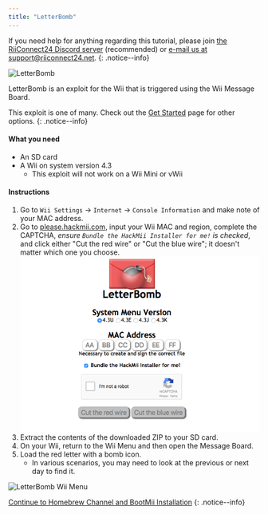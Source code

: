 ```yaml
---
title: "LetterBomb"
---
```


If you need help for anything regarding this tutorial, please join [the RiiConnect24 Discord server](https://discord.gg/b4Y7jfD) (recommended) or [e-mail us at support@riiconnect24.net](mailto:support@riiconnect24.net).
{: .notice--info}

![LetterBomb](/images/letterbomb.png)

LetterBomb is an exploit for the Wii that is triggered using the Wii Message Board.

This exploit is one of many. Check out the [Get Started](/get-started) page for other options.
{: .notice--info}

#### What you need
- An SD card
- A Wii on system version 4.3
   - This exploit will not work on a Wii Mini or vWii

#### Instructions

1. Go to `Wii Settings` -> `Internet` -> `Console Information` and make note of your MAC address.
2. Go to [please.hackmii.com](https://please.hackmii.com), input your Wii MAC and region, complete the CAPTCHA, *ensure `Bundle the HackMii Installer for me!` is checked*, and click either "Cut the red wire" or "Cut the blue wire"; it doesn't matter which one you choose.
![HackMii Screen](/images/Wii/LetterBomb-PC.png)
3. Extract the contents of the downloaded ZIP to your SD card.
4. On your Wii, return to the Wii Menu and then open the Message Board.
5. Load the red letter with a bomb icon.
   - In various scenarios, you may need to look at the previous or next day to find it.

![LetterBomb Wii Menu](/images/Wii/LetterBomb-Wii.png)

[Continue to Homebrew Channel and BootMii Installation](hbc)
{: .notice--info}
